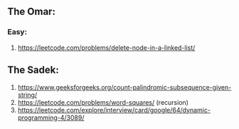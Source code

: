 ## The Omar: 
### Easy: 
1. https://leetcode.com/problems/delete-node-in-a-linked-list/

## The Sadek: 
1. https://www.geeksforgeeks.org/count-palindromic-subsequence-given-string/
2. https://leetcode.com/problems/word-squares/ (recursion)
3. https://leetcode.com/explore/interview/card/google/64/dynamic-programming-4/3089/

